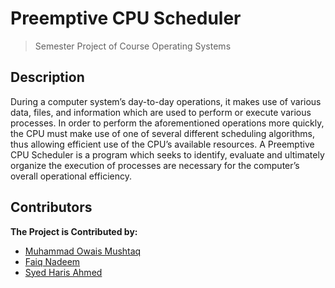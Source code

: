 # Preemptive CPU Scheduler
> Semester Project of Course Operating Systems 
## Description
During a computer system’s day-to-day operations, it makes use of various data, files, and information which are used to perform or execute various processes. In order to perform the aforementioned operations more quickly, the CPU must make use of one of several different scheduling algorithms, thus allowing efficient use of the CPU’s available resources. A Preemptive CPU Scheduler is a program which seeks to identify, evaluate and ultimately organize the execution of processes are necessary for the computer’s overall operational efficiency.

## Contributors
<b> The Project is Contributed by: </b>
* [Muhammad Owais Mushtaq](https://github.com/muhammadowaismushtaq)
* [Faiq Nadeem](https://github.com/)
* [Syed Haris Ahmed](https://github.com/)

